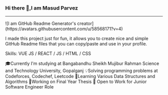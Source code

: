 ### Hi there 👋,I am Masud Parvez
<hr>
![I am GitHub Readme Generator's creator](https://avatars.githubusercontent.com/u/58568171?v=4)

I made this project just for fun, it allows you to create nice and simple GitHub Readme files that you can copy/paste and use in your profile.

Skills: VUE JS / REACT / JS / HTML / CSS

🎓Currently I'm studying at Bangabandhu Sheikh Mujibur Rahman Science and Technology University, Gopalganj
💡Solving programming problems at Codeforces, Codechef, Leetcode
📖Learning Various Data Structures and Algorithms
📗Working on Final Year Thesis
💼 Open to Work for Junior Software Engineer Role
